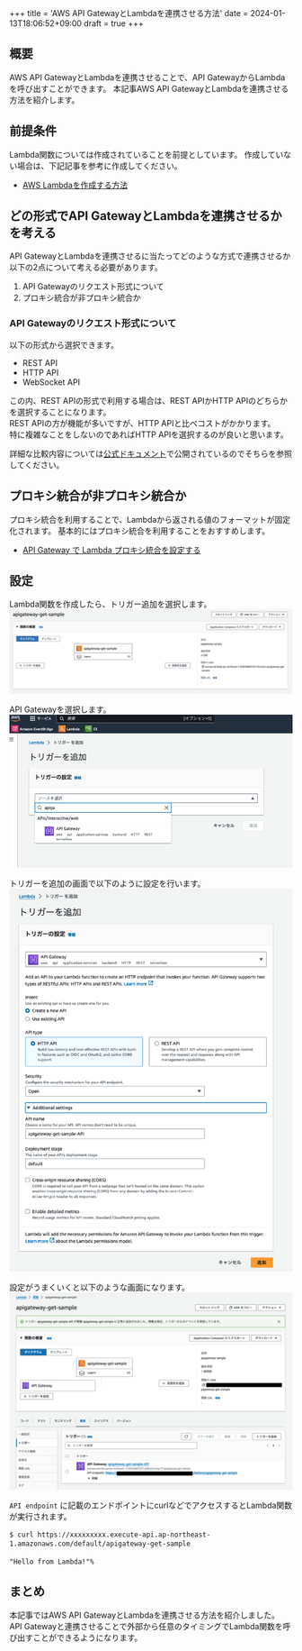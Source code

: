 +++
title = 'AWS API GatewayとLambdaを連携させる方法'
date = 2024-01-13T18:06:52+09:00
draft = true
+++

## 概要

AWS API GatewayとLambdaを連携させることで、API GatewayからLambdaを呼び出すことができます。
本記事AWS API GatewayとLambdaを連携させる方法を紹介します。

## 前提条件
Lambda関数については作成されていることを前提としています。
作成していない場合は、下記記事を参考に作成してください。

- [AWS Lambdaを作成する方法](https://docs.aws.amazon.com/ja_jp/lambda/latest/dg/getting-started.html)

## どの形式でAPI GatewayとLambdaを連携させるかを考える

API GatewayとLambdaを連携させるに当たってどのような方式で連携させるか以下の2点について考える必要があります。

1. API Gatewayのリクエスト形式について
2. プロキシ統合が非プロキシ統合か

### API Gatewayのリクエスト形式について

以下の形式から選択できます。

* REST API
* HTTP API
* WebSocket API

この内、REST APIの形式で利用する場合は、REST APIかHTTP APIのどちらかを選択することになります。  
REST APIの方が機能が多いですが、HTTP APIと比べコストがかかります。  
特に複雑なことをしないのであればHTTP APIを選択するのが良いと思います。

詳細な比較内容については[公式ドキュメント](https://docs.aws.amazon.com/apigateway/latest/developerguide/http-api-vs-rest.html)で公開されているのでそちらを参照してください。

## プロキシ統合が非プロキシ統合か

プロキシ統合を利用することで、Lambdaから返される値のフォーマットが固定化されます。
基本的にはプロキシ統合を利用することをおすすめします。

* [API Gateway で Lambda プロキシ統合を設定する](https://docs.aws.amazon.com/ja_jp/apigateway/latest/developerguide/set-up-lambda-proxy-integrations.html)


## 設定

Lambda関数を作成したら、トリガー追加を選択します。  
![Lambdaトリガー追加](img-014-001.png)

API Gatewayを選択します。  
![API Gatewayを選択](img-014-002.png)

トリガーを追加の画面で以下のように設定を行います。
![API Gatewayの設定](img-014-003.png)

設定がうまくいくと以下のような画面になります。  
![API Gatewayの設定完了](img-014-004.png)

`API endpoint` に記載のエンドポイントにcurlなどでアクセスするとLambda関数が実行されます。

```shell
$ curl https://xxxxxxxxx.execute-api.ap-northeast-1.amazonaws.com/default/apigateway-get-sample

"Hello from Lambda!"%
```

## まとめ

本記事ではAWS API GatewayとLambdaを連携させる方法を紹介しました。
API Gatewayと連携させることで外部から任意のタイミングでLambda関数を呼び出すことができるようになります。


